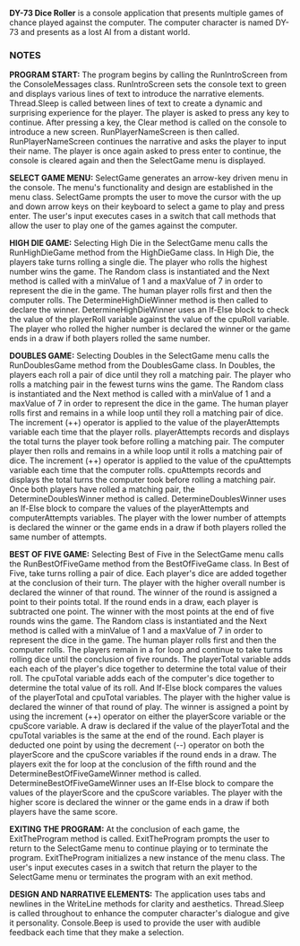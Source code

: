 **DY-73 Dice Roller** is a console application that presents multiple games of chance played against the computer.
The computer character is named DY-73 and presents as a lost AI from a distant world.

### NOTES
**PROGRAM START:** The program begins by calling the RunIntroScreen from the ConsoleMessages class.
RunIntroScreen sets the console text to green and displays various lines of text to introduce the narrative elements.
Thread.Sleep is called between lines of text to create a dynamic and surprising experience for the player.
The player is asked to press any key to continue.
After pressing a key, the Clear method is called on the console to introduce a new screen.
RunPlayerNameScreen is then called.
RunPlayerNameScreen continues the narrative and asks the player to input their name.
The player is once again asked to press enter to continue, the console is cleared again and then the SelectGame menu is displayed.

**SELECT GAME MENU:** SelectGame generates an arrow-key driven menu in the console.
The menu's functionality and design are established in the menu class.
SelectGame prompts the user to move the cursor with the up and down arrow keys on their keyboard to select a game to play and press enter.
The user's input executes cases in a switch that call methods that allow the user to play one of the games against the computer.

**HIGH DIE GAME:** Selecting High Die in the SelectGame menu calls the RunHighDieGame method from the HighDieGame class.
In High Die, the players take turns rolling a single die.
The player who rolls the highest number wins the game.
The Random class is instantiated and the Next method is called with a minValue of 1 and a maxValue of 7 in order to represent the die in the game.
The human player rolls first and then the computer rolls.
The DetermineHighDieWinner method is then called to declare the winner.
DetermineHighDieWinner uses an If-Else block to check the value of the playerRoll variable against the value of the cpuRoll variable.
The player who rolled the higher number is declared the winner or the game ends in a draw if both players rolled the same number.

**DOUBLES GAME:** Selecting Doubles in the SelectGame menu calls the RunDoublesGame method from the DoublesGame class.
In Doubles, the players each roll a pair of dice until they roll a matching pair.
The player who rolls a matching pair in the fewest turns wins the game.
The Random class is instantiated and the Next method is called with a minValue of 1 and a maxValue of 7 in order to represent the dice in the game.
The human player rolls first and remains in a while loop until they roll a matching pair of dice.
The increment (++) operator is applied to the value of the playerAttempts variable each time that the player rolls.
playerAttempts records and displays the total turns the player took before rolling a matching pair.
The computer player then rolls and remains in a while loop until it rolls a matching pair of dice.
The increment (++) operator is applied to the value of the cpuAttempts variable each time that the computer rolls.
cpuAttempts records and displays the total turns the computer took before rolling a matching pair.
Once both players have rolled a matching pair, the DetermineDoublesWinner method is called.
DetermineDoublesWinner uses an If-Else block to compare the values of the playerAttempts and computerAttempts variables.
The player with the lower number of attempts is declared the winner or the game ends in a draw if both players rolled the same number of attempts.

**BEST OF FIVE GAME:** Selecting Best of Five in the SelectGame menu calls the RunBestOfFiveGame method from the BestOfFiveGame class.
In Best of Five, take turns rolling a pair of dice.
Each player's dice are added together at the conclusion of their turn.
The player with the higher overall number is declared the winner of that round.
The winner of the round is assigned a point to their points total.
If the round ends in a draw, each player is subtracted one point.
The winner with the most points at the end of five rounds wins the game.
The Random class is instantiated and the Next method is called with a minValue of 1 and a maxValue of 7 in order to represent the dice in the game.
The human player rolls first and then the computer rolls.
The players remain in a for loop and continue to take turns rolling dice until the conclusion of five rounds.
The playerTotal variable adds each each of the player's dice together to determine the total value of their roll.
The cpuTotal variable adds each of the computer's dice together to determine the total value of its roll.
And If-Else block compares the values of the playerTotal and cpuTotal variables.
The player with the higher value is declared the winner of that round of play.
The winner is assigned a point by using the increment (++) operator on either the playerScore variable or the cpuScore variable.
A draw is declared if the value of the playerTotal and the cpuTotal variables is the same at the end of the round.
Each player is deducted one point by using the decrement (--) operator on both the playerScore and the cpuScore variables if the round ends in a draw.
The players exit the for loop at the conclusion of the fifth round and the DetermineBestOfFiveGameWinner method is called.
DetermineBestOfFiveGameWinner uses an If-Else block to compare the values of the playerScore and the cpuScore variables.
The player with the higher score is declared the winner or the game ends in a draw if both players have the same score.

**EXITING THE PROGRAM:** At the conclusion of each game, the ExitTheProgram method is called.
ExitTheProgram prompts the user to return to the SelectGame menu to continue playing or to terminate the program.
ExitTheProgram initializes a new instance of the menu class.
The user's input executes cases in a switch that return the player to the SelectGame menu or terminates the program with an exit method.

**DESIGN AND NARRATIVE ELEMENTS:** The application uses tabs and newlines in the WriteLine methods for clarity and aesthetics.
Thread.Sleep is called throughout to enhance the computer character's dialogue and give it personality.
Console.Beep is used to provide the user with audible feedback each time that they make a selection.






